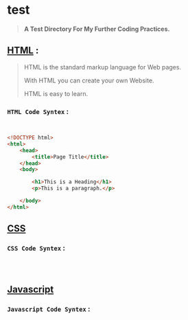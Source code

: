 # test


> **A Test Directory For My Further Coding Practices.**


## [HTML](/html/index.html) :


> HTML is the standard markup language for Web pages.
>
> With HTML you can create your own Website.
>
> HTML is easy to learn.


### `HTML Code Syntex` :


```html


<!DOCTYPE html>
<html>
    <head>
        <title>Page Title</title>
    </head>
    <body>

        <h1>This is a Heading</h1>
        <p>This is a paragraph.</p>

    </body>
</html>


```

## [CSS](/css/style.css)


>
>
>


### `CSS Code Syntex` :


```css




```


## [Javascript](/js/main.js)


>
>
>


### `Javascript Code Syntex` :


```javascript




```
